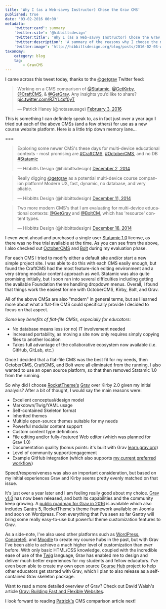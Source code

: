 ```yaml
---
title: 'Why I (as a Web-savvy Instructor) Chose the Grav CMS'
published: true
date: '03-02-2016 00:00'
metadata:
    'twitter:card': summary
    'twitter:site': '@hibbittsdesign'
    'twitter:title': 'Why I (as a Web-savvy Instructor) Chose the Grav CMS'
    'twitter:description': 'A summary of the reasons why I choose the modern flat-file Grav CMS for my flipped-LMS approach.'
    'twitter:image': 'http://hibbittsdesign.org/blog/posts/2016-02-03-why-I-chose-Grav/gravdotorg.png'
taxonomy:
    category: blog
    tag:
        - GravCMS
---
```


I came across this tweet today, thanks to the [@getgrav](https://twitter.com/getgrav) Twitter feed:

<blockquote class="twitter-tweet" data-lang="en"><p lang="en" dir="ltr">Working on a CMS comparison of <a href="https://twitter.com/statamic">@Statamic</a>, <a href="https://twitter.com/getkirby">@GetKirby</a>, <a href="https://twitter.com/craftcms">@CraftCMS</a>, &amp; <a href="https://twitter.com/getgrav">@GetGrav</a>. Any insights you’d like to share? <a href="https://t.co/RZYL4sf0yT">pic.twitter.com/RZYL4sf0yT</a></p>&mdash; Patrick Haney (@notasausage) <a href="https://twitter.com/notasausage/status/694972469300568066">February 3, 2016</a></blockquote>
<script async src="//platform.twitter.com/widgets.js" charset="utf-8"></script>

This is something I can definitely speak to, as in fact just over a year ago I tried out each of the above CMSs (and a few others) for use as a new course website platform. Here is a little trip down memory lane...

===

<blockquote class="twitter-tweet" data-lang="en"><p lang="en" dir="ltr">Exploring some newer CMS&#39;s these days for multi-device educational contexts - most promising are <a href="https://twitter.com/hashtag/CraftCMS?src=hash">#CraftCMS</a>, <a href="https://twitter.com/hashtag/OctoberCMS?src=hash">#OctoberCMS</a>, and no DB <a href="https://twitter.com/hashtag/Statamic?src=hash">#Statamic</a></p>&mdash; Hibbitts Design (@hibbittsdesign) <a href="https://twitter.com/hibbittsdesign/status/539841717914988544">December 2, 2014</a></blockquote>
<script async src="//platform.twitter.com/widgets.js" charset="utf-8"></script>

<blockquote class="twitter-tweet" data-lang="en"><p lang="en" dir="ltr">Really digging <a href="https://twitter.com/getgrav">@getgrav</a> as a potential multi-device course companion platform! Modern UX, fast, dynamic, no database, and very pliable.</p>&mdash; Hibbitts Design (@hibbittsdesign) <a href="https://twitter.com/hibbittsdesign/status/543173459313184768">December 11, 2014</a></blockquote>
<script async src="//platform.twitter.com/widgets.js" charset="utf-8"></script>

<blockquote class="twitter-tweet" data-lang="en"><p lang="en" dir="ltr">Two more modern CMS&#39;s that I am evaluating for multi-device educational contexts: <a href="https://twitter.com/getgrav">@GetGrav</a> and <a href="https://twitter.com/BoltCM">@BoltCM</a>, which has &#39;resource&#39; content types.</p>&mdash; Hibbitts Design (@hibbittsdesign) <a href="https://twitter.com/hibbittsdesign/status/545648369176023040">December 18, 2014</a></blockquote>
<script async src="//platform.twitter.com/widgets.js" charset="utf-8"></script>

I even went ahead and purchased a single user [Statamic 1.0](http://statamic.com/) license, as there was no free trial available at the time. As you can see from the above, I also checked out [OctoberCMS](https://octobercms.com/) and [Bolt](https://bolt.cm/) during my evaluation phase.

For each CMS I tried to modify either a default site and/or start a new simple project site. I was able to do this with each CMS easily enough, but found the CraftCMS had the most feature-rich editing environment and a very strong modular content approach as well. Statamic was also quite promising initially, but I soon ran into several difficulties including getting the available Foundation theme handling dropdown menus. Overall, I found that things work the easiest for me with OctoberCMS, Kirby, Bolt, and Grav.

All of the above CMSs are also "modern" in general terms, but as I learned more about what a flat-file CMS could specifically provide I decided to focus on that aspect.

_Some key benefits of flat-file CMSs, especially for educators:_
* No database means less (or no) IT involvement needed
* Increased portability, as moving a site now only requires simply copying files to another location
* Takes full advantage of the collaborative ecosystem now available (i.e. GitHub, GitLab, etc.)

Once I decided that a flat-file CMS was the best fit for my needs, then OctoberCMS, [CraftCMS](https://craftcms.com/), and Bolt were all eliminated from the running. I also wanted to use an open source platform, so that then removed Statamic 1.0 from the running.

So why did I choose [RocketTheme's](http://www.rockettheme.com/) [Grav](https://getgrav.org/) over Kirby 2.0 given my initial analysis? After a bit of thought, I would say the main reasons were:

* Excellent conceptual/design model
* Markdown/Twig/YAML usage
* Self-contained Skeleton format
* Inherited themes
* Multiple open-source themes suitable for my needs
* Powerful modular content support
* Custom content type definitions
* File editing and/or fully-featured Web editor (which was planned for Grav 1.0)
* Documentation quality (bonus points: it's built with Grav [learn.grav.org](http://learn.getgrav.org/))
* Level of community support/engagement
* Example GitHub integration (which also supports [my current preferred workflow](http://hibbittsdesign.org/blog/posts/using-grav-with-github-and-deploy))

Speed/responsiveness was also an important consideration, but based on my initial experiences Grav and Kirby seems pretty evenly matched on that issue.

It's just over a year later and I am feeling really good about my choice. [Grav v1.0](https://getgrav.org/blog/grav-1.0-released) has now been released, and both its capabilities and the community keep growing. A [public roadmap for Grav in 2016](https://getgrav.org/blog/plans-for-2016) is available which also includes [Gantry 5](http://gantry.org/), RocketTheme's theme framework available on Joomla and soon on Wordpress. From everything that I've seen so far Gantry will bring some really easy-to-use but powerful theme customization features to Grav.

As a side-note, I've also used other platforms such as [WordPress](https://wordpress.com/), [Concrete5](http://www.concrete5.org/), and [Moodle](https://moodle.org/) to create my course hubs in the past, but with Grav I've been able to achieve a much higher level of customization than _ever_ before. With only basic HTML/CSS knowledge, coupled with the incredible ease of use of the [Twig](http://twig.sensiolabs.org/) language, Grav has enabled me to design and deliver much better experiences for my students and fellow educators. I've even been able to create my own open source [Course Hub](https://github.com/hibbitts-design/grav-skeleton-course-hub) project to help other educators get started with Grav, which I plan to also release as a self-contained Grav skeleton package.

Want to read a more detailed overview of Grav? Check out David Walsh's article [Grav: Building Fast and Flexible Websites](https://davidwalsh.name/grav-building-fast-flexible-websites).

I look forward to reading [Patrick's](https://twitter.com/notasausage) CMS comparison article next!
